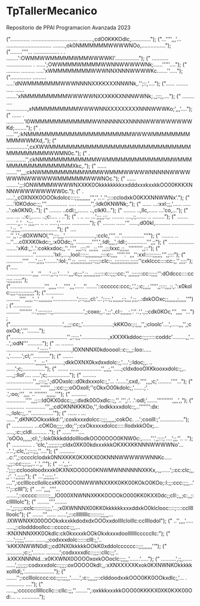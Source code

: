 # TpTallerMecanico
Repositorio de PPAI Programacion Avanzada 2023

(".............   ...............................         .........,cdO0KKKOdlc,.............");
("...'''',,,'...    ..............................      ........,ok0NMMMMMMWWWWNOo,................");
("........''''...      .................   .      .   ........':OWMMWWMMMMMWMMWWWWKl'................");
("    ...........      .................  .            ......';OWWMMMWMMMMWWNNWWWWWNk;......'''''....");
("     .........        .........                     .....'xWMMMMMMMMWWWNNXNNNWWWWKc.......''.....");
("..............         .........                     .....'dNWMMMMMMMWWWNNNNXXKKXXXNNWNk,.'';::,'....");
("...... ........         .....              ...... .......'xNMMMMMMMMMWWWWWNXXXKKKXNNNWWNk;.,;::;,....");
("        ........        ....              ..............,xNMMMMMMMMMWWWWNNXXXXXXXXXNNNWWWKo;',,,'....");
("          ......          .               ............'l0WMMMMMMMMMMMMWWNNNNNXXNNNNWWWWWWWWWKd;........");
("    .                                     .....''',:kNMMMMMMMMMMMMMMMMMMMMMMWWWWMMMMMMMMMMMWWMXd,.");
("                                 ..............',cxXWWMMMMMMMMMMMMMMMMMMMMMMMMMMMMMMMMMMMMMMMWWMN0c.");
("              .                .............'',ckNMMMMMMMMMMMMWWMMMMMMMMMMMMMMWMMMMMMMMMMMMMMMMMXkc,.");
("           ......              .......''',,,;ckNWMMMMMMMMMWMMWWMMMWWWWWNNNNNWWWWWWWNWWWWWWMMMMMMWWWNOc.");
("          ......               ........';;:lONWMMMWWWWNXXKK0OkkkkkkkkxxdddxxxkxxkkOO00KKKXNNNWWWWWWWWW0c.");
("           .                     .....',,cOXNXK0OOOkdolcc:::;;;,,,,,,,''',''..'..'';:::cclodxkO0KXXNNWWNx'.");
("                                  .....'l0KOdoc:;;,'''.............. .....          .........'',:ldk0KNWNk;.");
("                  ......            ...:xxl:;;,'......        .....                               ..':ok0KN0;..");
("                 ........            ..cdl:;,.......                                                ..,clkKl...");
("                  ........           ..,llc,......                                                   ...'co,...");
("                      .....     ...    ..:c:,......                                                   ..;c:.... . ..");
("                .        ..     ...    ...';;;,;::,.   ........                                    ....,:;....... ..    ........");
("                    .......             .......',,'.   ..';;;,...               ..  ..           .....','.......    ............");
("                    ........             ......'''......,d00kl,..........    ............... ...',;;,,,'........................");
("                        ....               ...'',,'.';:dOXWNOl,''';::;,,,'....................,:cclc,''''...''...............'''");
("                         ........   ..      ...''....c0XXK0kdc:;,:x0Odc;,''...........''''.',:ldl;,,,',:ldl:;.............''',;;");
("                        .................    .......'xKd:,,'..':cokkxdoc;,''..'''',,,;::;'',,,;;,''',,;;;lxxc,;;,,,''''''''',;::");
("                    ..................''............'lxl:,....,lool::::;;,,,,,,,,;:::c:;,,,'''''.''',,,'':xxl:::::;;;;;,''',;:::");
("                 ...........''''.....',;;;,'........':lol:,'',;;,,;;;;;,,;;::;;;:clc:;,,;;;;;;;;;,;;;;;''cxklccc::::cc:;,'',;;;:");
(".....   .................',,,,''......',;::,'......',,,:c;;;',;;,,,,;;;;:::c::;;;:cc:,'',,;;;;;::cc::;;;;'':dOdccc::::cc:;;;,;;;;;");
(".......................''',,,,,'.....'''',,,'......''.......'::cccccc:ccc;,'.',;:c;,,;,''''',;:::;,,;:,.':x0kolc:;;;::;;;;;;;;;;");
("............ .........'''',,,,,'...',,,,,,,,,'................';:::;;,,cl:'...';:::;,',,,,,,;:;,,,',;;,..:dxkOOxc;;,,,,,,;,,,,,''");
("............  .........''''''''...',;;;;;:::;,....................',;coxo;,..',;;'.,cl:;,,,,;,'.''..','.,:;cdk0KOc,''',,,,'''...");
("...................................',,,;;:cc;,'....................;kKKOo:;:;,,,'',;cloolc'....',.....,,,'',;coxOd;','''........");
("......................................'',;::;;,'..................,xXXXKkddoc:;;;:::::coddc'.........,,'.....',:odN'''..........");
("  ...   ........    .....................',;;;;;,'..............,lOXNNNX0kdooool::c:;,,;:loo:..... .,'........';cl;''...........");
("        .......        ...................',,,,;;,'...........;dkkOXNX0kxdxxdolc:;,'....';:ldoc;,. ..   ......';c;...............");
("       .......         .....................'',,,;,''.....;cldxdooOXKkooxxdolc:;,..    ....,;:llol'.... .....';c;...............");
("      .........           ..................'',,;:::;,'.;dOOxolc::d0kdxxxolc:;,'...   .'......',cxd,.'''',,,;c;'.........''''...");
("      ..........          ............'''''',,,;:cc:;;:oOOxoll;''cOkxO00kdolc;,'.......;'.    .',:oo;''',,,,''..'''''''',,,,,,''");
("     ..........            .............'''',,;;:::ldOKX0dcc:;,;:dxdk00Oxdlc::;,''..''',:'.     .':odl;'.......'''''''''',,,,',,");
("   ............              .............''',,;cdOKNNKKKOo,'',:lodkkxxxdolc:;,..''''''':dx:     ..,:lolc:;,..''...............'");
("      ......     .            ...     ......'',dKNKOOkxxkkd:'',:coxkxxxdolcc::;;;,,,,,;cokOc.     ...';coolll:;'................");
("        ..............                     ...cOKOo;;;;,:do;'';:cxOkxxxxdolcc:::::llodxkkO0x;...  .....,:c:;cldl..........     .");
("        ......'''''....                     .'oOOo,,,,,;cl:,';:lok0kkkdddollllodkOOO0OOO0KNW0c:,......''.',;:::;'....';;,''.. ..");
("          .............                    . 'clc,',;;;;;;:;;cldx0XK00kdxxxkkkOKXKXKKNNNWWWWNo'...   ..'..',:clc,',;:::;;,''....");
("             ..........                      ..c:'',;:cccclclodxk0NNXKKK0KXKKX00KNNNWWWWWWNNKc.....    .,;;::cc:;;:;;,..'..',,''");
("              ...',,,'..                      .';;;;:ccloooloodxxxk0KXNXOO0OO0KNWMWNNNNNNXKKx,.,,......';:cc:clc;,,,;'. .',;;;;;");
("           ...',;;;;;,'..                    ....'',:ccllllcccllollccxKK0OOO0NWWWNXXKK0KK00KOkO0KOo;:l:;;:ccc:;;;,..''.';::cllll");
("         ....'',,,,''''...                .......',::ccccc::::::::;,,,lO000XNWNNXKKK0OOOkO000KK0KXX0dc;;cll:;,,;c:,,;:cllllllolc");
("      ........''''........             ...',;;:;;;:cclc::::::::;;;,'...;x0XWNNNX00KK0kkkkkkxxxddxkO0klclooc::::;::::cclllllloolc");
("        .......'''......         ......',;::clllllllllc:::::::;;,,,...  .lXWWNXK000OOOkxkxxkkdodxdxOOOxxdollllclolllc:ccllllodol");
("           ..'',,,,'.....         .....,;:clodddoollcc:::ccccc:;;,...    :KNXNNNXKK0Okdlc:ck0kxxxxkOOkOkxkxxxdoolllllllcccccllc:");
("        .....';:;;;,'......      .......,;codxxxdolc::::::clll:;,'..     'kKKXNWWN0dl:;;cd0NX0kkkkkOOkK0xddolcccccc::;;;,,,,,,''");
("    ...........;c:;,'........  .........';codxxxxdlc::;;;::cllc:;;'..    .kXKXNNNNd..:x0KXWNX0OOOOxoxkOOoclc:;;;,,'.......'.....");
("     ..........',:;,...... ......',;;;;;;:codxxxdolc::;;;;:oxOOOOOkdl:,,:xXNXXXXXKxok0KXNWNKOkkkkkxollldl;,'....................");
("     .......'';:cclllolcccc:cc:;;:;;;,,'......',:c:;,,,;;::clddoodxxkOOO0KK0OOkxdlc;,'...              .     ............ ....");
("     .....,,:cccccclllllccllc:::cllc:;;,''........'',:oxkkkxxxkkOOO00KKKKX0XK0KXK00Od:...                  ..     ............");
